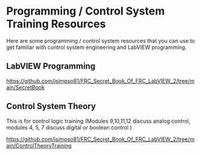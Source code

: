 # Programming / Control System Training Resources


Here are some programming / control system resources that you can use to get familiar with control system engineering and LabVIEW programming.

## LabVIEW Programming

https://github.com/jsimpso81/FRC_Secret_Book_Of_FRC_LabVIEW_2/tree/main/SecretBook

## Control System Theory

This is for control logic training  (Modules  9,10,11,12 discuss analog control, modules  4, 5, 7 discuss digital or boolean control )

https://github.com/jsimpso81/FRC_Secret_Book_Of_FRC_LabVIEW_2/tree/main/ControlTheoryTraining






